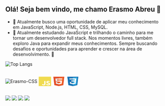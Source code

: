 ## Olá! Seja bem vindo, me chamo Erasmo Abreu 👋

- 🔭 Atualmente busco uma oportunidade de aplicar meu conhecimento em JavaScript, Node.js, HTML, CSS, MySQL.
- 🌱 Atualmente estudando JavaScript e trilhando o caminho para me tornar um desenvolvedor full stack.
 Nos momentos livres, também exploro Java para expandir meus conhecimentos. Sempre buscando desafios e oportunidades para aprender e crescer na área de desenvolvimento. 🚀

![Top Langs](https://github-readme-stats.vercel.app/api/top-langs/?username=ErasmoAbreu&layout=compact)
          
<div style="display: inline_block"><br>
  <img align="center" alt="Erasmo-CSS" height="40" width="50" src="https://cdn.jsdelivr.net/gh/devicons/devicon@latest/icons/java/java-original-wordmark.svg">
  <img align="center" alt="Erasmo-Js" height="30" width="40" src="https://raw.githubusercontent.com/devicons/devicon/master/icons/javascript/javascript-plain.svg">
  <img align="center" alt="Erasmo-HTML" height="30" width="40" src="https://raw.githubusercontent.com/devicons/devicon/master/icons/html5/html5-original.svg">
  <img align="center" alt="Erasmo-CSS" height="30" width="40" src="https://raw.githubusercontent.com/devicons/devicon/master/icons/css3/css3-original.svg">
</div>

##

<div> 
  <a href="https://www.instagram.com/erasmoabreu1/" target="_blank"><img src="https://img.shields.io/badge/Instagram-E4405F?style=for-the-badge&logo=instagram&logoColor=white" target="_blank"></a>
 	<a href="https://www.twitch.tv/erasmochico" target="_blank"><img src="https://img.shields.io/badge/Twitch-9146FF?style=for-the-badge&logo=twitch&logoColor=white" target="_blank"></a>
  <a href = "mailto:erasmoabreu1@gmail.com"><img src="https://img.shields.io/badge/Gmail-D14836?style=for-the-badge&logo=gmail&logoColor=white" target="_blank"></a>
  <a href="https://www.linkedin.com/in/erasmo-abreu-2549b1252/" target="_blank"><img src="https://img.shields.io/badge/-LinkedIn-%230077B5?style=for-the-badge&logo=linkedin&logoColor=white" target="_blank"></a> 
  
</div>

